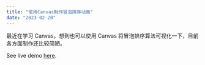 ```yaml
---
title: "使用Canvas制作冒泡排序动画"
date: "2023-02-20"
---
```


最近在学习 Canvas，想到也可以使用 Canvas 将冒泡排序算法可视化一下，目前各方面制作还比较简陋。

See live demo [here](/eg/animated-sorting).